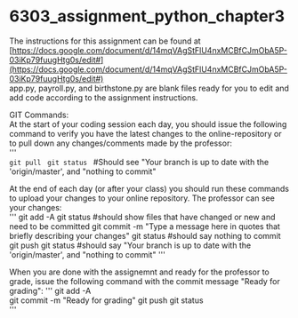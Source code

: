 # 6303_assignment_python_chapter3  
The instructions for this assignment can be found at   
[https://docs.google.com/document/d/14mqVAgStFlU4nxMCBfCJmObA5P-03iKp79fuugHtg0s/edit#](https://docs.google.com/document/d/14mqVAgStFlU4nxMCBfCJmObA5P-03iKp79fuugHtg0s/edit#)  
app.py,  payroll.py, and birthstone.py are blank files ready for you to edit and add code according to the assignment instructions.  

GIT Commands:   
At the start of your coding session each day, you should issue the following command to verify you have the latest changes to the online-repository or to pull down any changes/comments made by the professor:   
'''  
`git pull ` 
`git status `  #Should see "Your branch is up to date with the 'origin/master', and "nothing to commit"  
 

At the end of each day (or after your class) you should run these commands to upload your changes to your online repository. The professor can see your changes:   
'''
git add -A
git status    #should show files that have changed or new and need to be committed
git commit -m "Type a message here in quotes that briefly describing your changes"
git status    #should say nothing to commit
git push
git status   #should say "Your branch is up to date with the 'origin/master', and "nothing to commit"
'''

When you are done with the assignemnt and ready for the professor to grade, issue the following command with the commit message "Ready for grading": 
'''
git add -A  
git commit -m "Ready for grading" 
git push
git status   
'''
